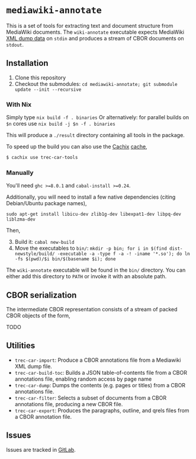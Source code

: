 # `mediawiki-annotate`

This is a set of tools for extracting text and document structure from MediaWiki
documents. The `wiki-annotate` executable expects MediaWiki
[XML dump data](https://www.mediawiki.org/wiki/Help:Export) on
`stdin` and produces a stream of CBOR documents on `stdout`.

## Installation

 1. Clone this repository
 2. Checkout the submodules: `cd mediawiki-annotate; git submodule update --init --recursive`


### With Nix

Simply type `nix build -f . binaries` 
Or alternatively: for parallel builds on `$n` cores use `nix build -j $n -f . binaries`

This will produce a `./result` directory containing all tools in the package.

To speed up the build you can also use the [Cachix](https://cachix.org/) [cache](https://trec-car-tools.cachix.org/),
```bash
$ cachix use trec-car-tools
```

### Manually
You'll need `ghc >=8.0.1` and `cabal-install >=0.24`.

Additionally, you will need to install a few native dependencies (citing
Debian/Ubuntu package names),

```
sudo apt-get install libicu-dev zlib1g-dev libexpat1-dev libpq-dev liblzma-dev
```

Then,

 3. Build it: `cabal new-build`
 4. Move the executables to `bin/`: `mkdir -p bin; for i in $(find dist-newstyle/build/ -executable -a -type f -a -! -iname '*.so'); do ln -fs $(pwd)/$i bin/$(basename $i); done`
 
The `wiki-annotate` executable will be found in the `bin/` directory. You can
either add this directory to `PATH` or invoke it with an absolute path.

## CBOR serialization

The intermediate CBOR representation consists of a stream of packed CBOR objects of the form,

TODO


## Utilities

* `trec-car-import`: Produce a CBOR annotations file from a Mediawiki
  XML dump file.
* `trec-car-build-toc`: Builds a JSON table-of-contents file from a CBOR
  annotations file, enabling random access by page name
* `trec-car-dump`: Dumps the contents (e.g. pages or titles) from a CBOR
  annotations file.
* `trec-car-filter`: Selects a subset of documents from a CBOR
  annotations file, producing a new CBOR file.
* `trec-car-export`: Produces the paragraphs, outline, and qrels files
  from a CBOR annotation file.

## Issues

Issues are tracked in [GitLab](https://git.smart-cactus.org/ben/mediawiki-annotate).
